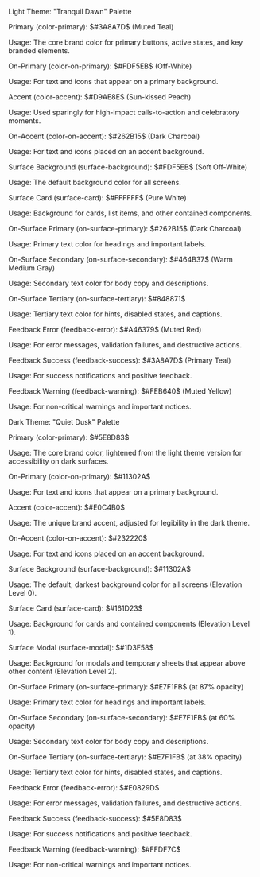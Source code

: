 Light Theme: "Tranquil Dawn" Palette

Primary (color-primary): $#3A8A7D$ (Muted Teal)

Usage: The core brand color for primary buttons, active states, and key branded elements.

On-Primary (color-on-primary): $#FDF5EB$ (Off-White)

Usage: For text and icons that appear on a primary background.

Accent (color-accent): $#D9AE8E$ (Sun-kissed Peach)

Usage: Used sparingly for high-impact calls-to-action and celebratory moments.

On-Accent (color-on-accent): $#262B15$ (Dark Charcoal)

Usage: For text and icons placed on an accent background.

Surface Background (surface-background): $#FDF5EB$ (Soft Off-White)

Usage: The default background color for all screens.

Surface Card (surface-card): $#FFFFFF$ (Pure White)

Usage: Background for cards, list items, and other contained components.

On-Surface Primary (on-surface-primary): $#262B15$ (Dark Charcoal)

Usage: Primary text color for headings and important labels.

On-Surface Secondary (on-surface-secondary): $#464B37$ (Warm Medium Gray)

Usage: Secondary text color for body copy and descriptions.

On-Surface Tertiary (on-surface-tertiary): $#848871$

Usage: Tertiary text color for hints, disabled states, and captions.

Feedback Error (feedback-error): $#A46379$ (Muted Red)

Usage: For error messages, validation failures, and destructive actions.

Feedback Success (feedback-success): $#3A8A7D$ (Primary Teal)

Usage: For success notifications and positive feedback.

Feedback Warning (feedback-warning): $#FEB640$ (Muted Yellow)

Usage: For non-critical warnings and important notices.

Dark Theme: "Quiet Dusk" Palette

Primary (color-primary): $#5E8D83$

Usage: The core brand color, lightened from the light theme version for accessibility on dark surfaces.

On-Primary (color-on-primary): $#11302A$

Usage: For text and icons that appear on a primary background.

Accent (color-accent): $#E0C4B0$

Usage: The unique brand accent, adjusted for legibility in the dark theme.

On-Accent (color-on-accent): $#232220$

Usage: For text and icons placed on an accent background.

Surface Background (surface-background): $#11302A$

Usage: The default, darkest background color for all screens (Elevation Level 0).

Surface Card (surface-card): $#161D23$

Usage: Background for cards and contained components (Elevation Level 1).

Surface Modal (surface-modal): $#1D3F58$

Usage: Background for modals and temporary sheets that appear above other content (Elevation Level 2).

On-Surface Primary (on-surface-primary): $#E7F1FB$ (at 87% opacity)

Usage: Primary text color for headings and important labels.

On-Surface Secondary (on-surface-secondary): $#E7F1FB$ (at 60% opacity)

Usage: Secondary text color for body copy and descriptions.

On-Surface Tertiary (on-surface-tertiary): $#E7F1FB$ (at 38% opacity)

Usage: Tertiary text color for hints, disabled states, and captions.

Feedback Error (feedback-error): $#E0829D$

Usage: For error messages, validation failures, and destructive actions.

Feedback Success (feedback-success): $#5E8D83$

Usage: For success notifications and positive feedback.

Feedback Warning (feedback-warning): $#FFDF7C$

Usage: For non-critical warnings and important notices.
